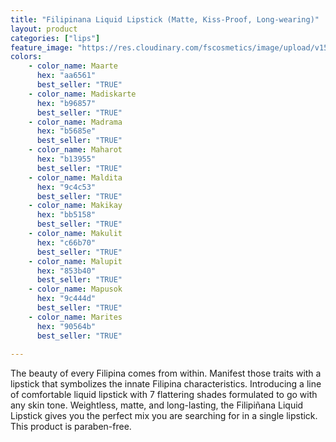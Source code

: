 ```yaml
---
title: "Filipinana Liquid Lipstick (Matte, Kiss-Proof, Long-wearing)"
layout: product
categories: ["lips"]
feature_image: "https://res.cloudinary.com/fscosmetics/image/upload/v1584009713/liq-lipstick.jpg"
colors:
    - color_name: Maarte 
      hex: "aa6561"
      best_seller: "TRUE"    
    - color_name: Madiskarte 
      hex: "b96857"
      best_seller: "TRUE"    
    - color_name: Madrama 
      hex: "b5685e"
      best_seller: "TRUE"
    - color_name: Maharot 
      hex: "b13955"
      best_seller: "TRUE"
    - color_name: Maldita 
      hex: "9c4c53"
      best_seller: "TRUE"    
    - color_name: Makikay 
      hex: "bb5158"
      best_seller: "TRUE"    
    - color_name: Makulit 
      hex: "c66b70"
      best_seller: "TRUE"
    - color_name: Malupit 
      hex: "853b40"
      best_seller: "TRUE"
    - color_name: Mapusok 
      hex: "9c444d"
      best_seller: "TRUE"
    - color_name: Marites 
      hex: "90564b"
      best_seller: "TRUE"
      
---
```

The beauty of every Filipina comes from within. Manifest those traits with a lipstick that symbolizes the innate Filipina characteristics. Introducing a line of comfortable liquid lipstick with 7 flattering shades formulated to go with any skin tone. Weightless, matte, and long-lasting, the Filipiñana Liquid Lipstick gives you the perfect mix you are searching for in a single lipstick. This product is paraben-free.
